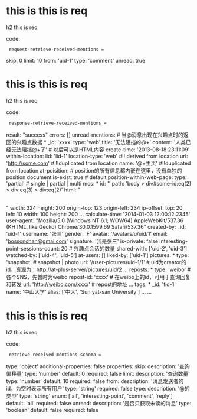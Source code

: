 # this is this is req

h2 this is req

code:

     request-retrieve-received-mentions =
  skip: 0
  limit: 10
  from: 'uid-1'
  type: 'comment'
  unread: true


# this is this is req

h2 this is req

code:

     response-retrieve-received-mentions =
  result: "success"
  errors: []
  unread-mentions:
    # 当@消息出现在兴趣点时的返回的兴趣点数据
    * _id: 'xxxx'
      type: 'web'
      title: '无法阻挡的@+'
      content: '人类已经无法阻挡@+了' # 以后可以是HTML内容
      create-time: '2013-08-18 23:11:09'
      within-location:
        lid: 'lid-1'
        location-type: 'web' #!! derived from location
        url: 'http://some.com' # !!duplicated from location
        name: '@+主页' #!!duplicated from location
        at-poisition: # position的所有信息都内嵌在这里，没有单独的position document
          is-exist: true # default
          position-within-web-page:
            type: 'partial' # single | partial | multi
            mcs:
              * id: ''
                path: 'body > div#some-id:eq(2) > div:eq(3) > div:eq(2)'
                html: "<table></table>"
                width: 324
                height: 200
                origin-top: 123
                origin-left: 234
                ip-offset:
                  top: 20
                  left: 10
                  width: 100
                  height: 200
              ... 
            calculate-time: '2014-01-03 12:00:12.2345'
            user-agent: "Mozilla/5.0 (Windows NT 6.1; WOW64) AppleWebKit/537.36 (KHTML, like Gecko) Chrome/30.0.1599.69 Safari/537.36"
      created-by: 
        _id: 'uid-1'
        username: '张三'
        gender: 'F'
        avatar: '/avatars/u/uid/1'
        email: 'bossonchan@gmai.com'
        signature: '我是张三'
      is-private: false
      interesting-point-sessions-count: 20 # 兴趣点会话的数量
      shared-with: ['uid-2', 'uid-3']
      watched-by: ['uid-4', 'uid-5']
      at-users: []
      liked-by: ['uid-1']
      pictures:
        * type: 'snapshot' # snapshot | photo
          url: '/user-pictures/uid-1/1' # uid为creator的id，资源为：http://at-plus-server/pictures/uid/2
        ...
      reposts:
        * type: 'weibo' # 各个SNS，先暂时为weibo
          repost-id: 'xxxx' # 在weibo上的id，可用于查询回复和转发
          url: 'http://weibo.com/xxxx' # repost的地址
        ...
      tags:
        * _id: 'tid-1'
          name: '中山大学'
          alias:  ['中大', 'Sun yat-san University']
        ...
    ...


# this is this is req

h2 this is req

code:

     retrieve-received-mentions-schema =
  type: 'object'
  additional-properties: false
  properties:
    skip:
      description: '查询偏移量'
      type: 'number'
      default: 0
      required: false
    limit:
      description: '查询数量'
      type: 'number'
      default: 10
      required: false
    from:
      description: '消息发送者的id，为空时表示所有用户'
      type: 'string'
      required: false
    type:
      description: '@的类型'
      type: 'string'
      enum: ['all', 'interesting-point', 'comment', 'reply']
      default: 'all'
      required: false
    unread:
      description: '是否只获取未读的消息'
      type: 'boolean'
      default: false
      required: false


